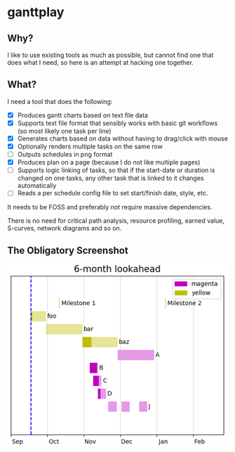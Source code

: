 # ganttplay

## Why?

I like to use existing tools as much as possible, but cannot find one that does
what I need, so here is an attempt at hacking one together.

## What?

I need a tool that does the following:

- [x] Produces gantt charts based on text file data
- [x] Supports text file format that sensibly works with basic git workflows
      (so most likely one task per line)
- [x] Generates charts based on data without having to drag/click with mouse
- [x] Optionally renders multiple tasks on the same row
- [ ] Outputs schedules in png format
- [x] Produces plan on a page (because I do not like multiple pages)
- [ ] Supports logic linking of tasks, so that if the start-date or duration is
      changed on one tasks, any other task that is linked to it changes
      automatically
- [ ] Reads a per schedule config file to set start/finish date, style, etc.

It needs to be FOSS and preferably not require massive dependencies.

There is no need for critical path analysis, resource profiling, earned
value, S-curves, network diagrams and so on.

## The Obligatory Screenshot

<img src="scrot.png"/>
